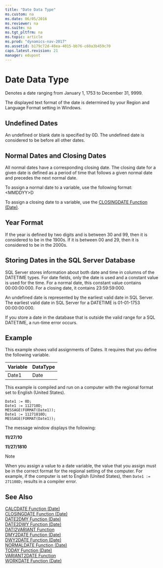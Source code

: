 ```yaml
---
title: "Date Data Type"
ms.custom: na
ms.date: 06/05/2016
ms.reviewer: na
ms.suite: na
ms.tgt_pltfrm: na
ms.topic: article
ms.prod: "dynamics-nav-2017"
ms.assetid: b179c72d-48ea-4015-bb76-c60a3b459c70
caps.latest.revision: 21
manager: edupont
---
```

# Date Data Type
Denotes a date ranging from January 1, 1753 to December 31, 9999.  

 The displayed text format of the date is determined by your Region and Language Format setting in Windows.  

## Undefined Dates  
 An undefined or blank date is specified by 0D. The undefined date is considered to be before all other dates.  

## Normal Dates and Closing Dates  
 All normal dates have a corresponding closing date. The closing date for a given date is defined as a period of time that follows a given normal date and precedes the next normal date.  

 To assign a normal date to a variable, use the following format: \<MMDDYY>D  

 To assign a closing date to a variable, use the [CLOSINGDATE Function \(Date\)](../methods/closingdate-method-date.md).  

## Year Format  
 If the year is defined by two digits and is between 30 and 99, then it is considered to be in the 1900s. If it is between 00 and 29, then it is considered to be in the 2000s.  

## Storing Dates in the SQL Server Database  
 SQL Server stores information about both date and time in columns of the DATETIME types. For date fields, only the date is used and a constant value is used for the time. For a normal date, this constant value contains 00:00:00:000. For a closing date, it contains 23:59:59:000.  

 An undefined date is represented by the earliest valid date in SQL Server. The earliest valid date in SQL Server for a DATETIME is 01-01-1753 00:00:00:000.  

 If you store a date in the database that is outside the valid range for a SQL DATETIME, a run-time error occurs.  

## Example  
 This example shows valid assignments of Dates. It requires that you define the following variable.  

|Variable|DataType|  
|--------------|--------------|  
|Date1|Date|  

 This example is compiled and run on a computer with the regional format set to English \(United States\).  

```  
Date1 := 0D;  
Date1 := 112710D;  
MESSAGE(FORMAT(Date1));  
Date1 := 11271810D;  
MESSAGE(FORMAT(Date1));  
```  

 The message window displays the following:  

 **11/27/10**  

 **11/27/1810**  

> [!NOTE]  
>  When you assign a value to a date variable, the value that you assign must be in the correct format for the regional setting of the computer. For example, if the computer is set to English \(United States\), then `Date1 := 271108D;` results in a compiler error.  

<!-- Removed for 2017 ## Changes from Previous Versions of Microsoft Dynamics NAV  
 This topic has been updated to specify the SQL Server requirement for the earliest DateTime rather than the internal [!INCLUDE[navnow](../includes/navnow_md.md)] date. In SQL Server, the earliest DateTime is January 1, 1753, 00:00:00.000. [!INCLUDE[navnow](../includes/navnow_md.md)] can handle dates as early as January 3, 0001, but such dates cannot be stored in the database. -->

## See Also  
 [CALCDATE Function \(Date\)](../methods/CALCDATE-Function-Date.md)   
 [CLOSINGDATE Function \(Date\)](../methods/CLOSINGDATE-Function-Date.md)   
 [DATE2DMY Function \(Date\)](../methods/DATE2DMY-Function-Date.md)   
 [DATE2DWY Function \(Date\)](../methods/DATE2DWY-Function-Date.md)   
 [DATI2VARIANT Function](../methods/DATI2VARIANT-Function.md)   
 [DMY2DATE Function \(Date\)](../methods/DMY2DATE-Function-Date.md)   
 [DWY2DATE Function \(Date\)](../methods/DWY2DATE-Function-Date.md)   
 [NORMALDATE Function \(Date\)](../methods/NORMALDATE-Function-Date.md)   
 [TODAY Function \(Date\)](../methods/TODAY-Function-Date.md)   
 [VARIANT2DATE Function](../methods/VARIANT2DATE-Function.md)   
 [WORKDATE Function \(Date\)](../methods/WORKDATE-Function-Date.md)
